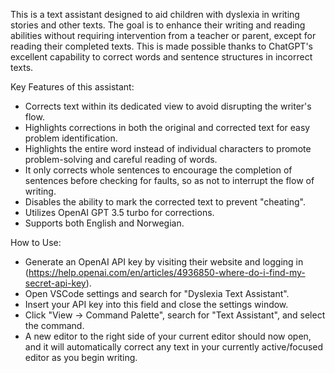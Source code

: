 This is a text assistant designed to aid children with dyslexia in writing stories and other texts. The goal is to enhance their writing and reading abilities without requiring intervention from a teacher or parent, except for reading their completed texts. This is made possible thanks to ChatGPT's excellent capability to correct words and sentence structures in incorrect texts.

Key Features of this assistant:

- Corrects text within its dedicated view to avoid disrupting the writer's flow.
- Highlights corrections in both the original and corrected text for easy problem identification.
- Highlights the entire word instead of individual characters to promote problem-solving and careful reading of words.
- It only corrects whole sentences to encourage the completion of sentences before checking for faults, so as not to interrupt the flow of writing.
- Disables the ability to mark the corrected text to prevent "cheating".
- Utilizes OpenAI GPT 3.5 turbo for corrections.
- Supports both English and Norwegian.

How to Use:

- Generate an OpenAI API key by visiting their website and logging in (https://help.openai.com/en/articles/4936850-where-do-i-find-my-secret-api-key).
- Open VSCode settings and search for "Dyslexia Text Assistant".
- Insert your API key into this field and close the settings window.
- Click "View -> Command Palette", search for "Text Assistant", and select the command.
- A new editor to the right side of your current editor should now open, and it will automatically correct any text in your currently active/focused editor as you begin writing.
